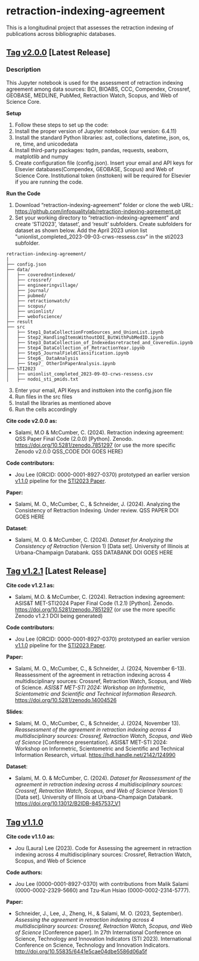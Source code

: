# retraction-indexing-agreement

This is a longitudinal project that assesses the retraction indexing of publications across bibliographic databases.

## [Tag v2.0.0](https://github.com/infoqualitylab/retraction-indexing-agreement/tree/v2.0.0) [Latest Release] 

### Description
This Jupyter notebook is used for the assessment of retraction indexing agreement among data sources: BCI, BIOABS, CCC, Compendex, Crossref, GEOBASE, MEDLINE, PubMed, Retraction Watch, Scopus, and Web of Science Core. 

**Setup**
1. Follow these steps to set up the code:
2. Install the proper version of Jupyter notebook (our version: 6.4.11)
3. Install the standard Python libraries: ast, collections, datetime, json, os, re, time, and unicodedata 
4. Install third-party packages: tqdm, pandas, requests, seaborn, matplotlib and numpy
5. Create configuration file (config.json). Insert your email and API keys for Elsevier databases(Compendex, GEOBASE, Scopus) and Web of Science Core. Institutional token (insttoken) will be required for Elsevier if you are running the code.

**Run the Code**
1. Download “retraction-indexing-agreement” folder or clone the web URL: https://github.com/infoqualitylab/retraction-indexing-agreement.git
2. Set your working directory to  “retraction-indexing-agreement” and create ‘STI2023’, ‘dataset’, and ‘result’ subfolders. Create subfolders for dataset as shown below. Add the April 2023 union list "unionlist_completed_2023-09-03-crws-ressess.csv" in the sti2023 subfolder.

```
retraction-indexing-agreement/
|
├── config.json
├── data/
│   ├── coverednotindexed/
│   ├── crossref/
│   ├── engineeringvillage/ 
│   ├── journal/ 
│   ├── pubmed/
│   ├── retractionwatch/
│   ├── scopus/
│   ├── unionlist/
│   ├── webofscience/
├── result
├── src
│   ├── Step1_DataCollectionFromSources_and_UnionList.ipynb
│   ├── Step2_HandlingItemsWithoutDOI_ButWithPubMedID.ipynb 
│   ├── Step3_DataCollection_of_Indexedasretracted_and_Coveredin.ipynb
│   ├── Step4_DataCollection_of_RetractionYear.ipynb
│   ├── Step5_JournalFieldClassification.ipynb
│   ├── Step6_ DataAnalysis
│   ├── Step7_ OtherInPaperAnalysis.ipynb
├── STI2023
│   ├── unionlist_completed_2023-09-03-crws-ressess.csv
│   ├── nodoi_sti_pmids.txt

```

3. Enter your email, API Keys and insttoken into the config.json file
4. Run files in the src files
5. Install the libraries as mentioned above
6. Run the cells accordingly 

**Cite code v2.0.0 as:**
- Salami, M.O & McCumber, C. (2024). Retraction indexing agreement: QSS Paper Final Code (2.0.0) [Python]. Zenodo. https://doi.org/10.5281/zenodo.7851297 (or use the more specific Zenodo v2.0.0 QSS_CODE DOI GOES HERE)

 **Code contributors:**
 - Jou Lee (ORCID: 0000-0001-8927-0370) prototyped an earlier version [v1.1.0](https://github.com/infoqualitylab/retraction-indexing-agreement/tree/v1.1.0) pipeline for the [STI2023 Paper](https://doi.org/10.55835/6441e5cae04dbe5586d06a5f).

**Paper:**
- Salami, M. O., McCumber, C., & Schneider, J. (2024). Analyzing the Consistency of Retraction Indexing. Under review. QSS PAPER DOI GOES HERE 

**Dataset**:
- Salami, M. O. & McCumber, C. (2024). _Dataset for Analyzing the Consistency of Retraction_ (Version 1) [Data set]. University of Illinois at Urbana-Champaign Databank. QSS DATABANK DOI GOES HERE

## [Tag v1.2.1](https://github.com/infoqualitylab/retraction-indexing-agreement/tree/v1.2.1) [Latest Release] 
**Cite code v1.2.1 as:**
- Salami, M.O. & McCumber, C. (2024). Retraction indexing agreement: ASIS&T MET-STI2024 Paper Final Code (1.2.1) [Python]. Zenodo. https://doi.org/10.5281/zenodo.7851297 (or use the more specific Zenodo v1.2.1 DOI being generated)

 **Code contributors:**
 - Jou Lee (ORCID: 0000-0001-8927-0370) prototyped an earlier version [v1.1.0](https://github.com/infoqualitylab/retraction-indexing-agreement/tree/v1.1.0) pipeline for the [STI2023 Paper](https://doi.org/10.55835/6441e5cae04dbe5586d06a5f).


**Paper:**
- Salami, M. O., McCumber, C., & Schneider, J. (2024, November 6-13). Reassessment of the agreement in retraction indexing across 4 multidisciplinary sources: Crossref, Retraction Watch, Scopus, and Web of Science. _ASIS&T MET-STI 2024: Workshop on Informetric, Scientometric and Scientific and Technical Information Research_. https://doi.org/10.5281/zenodo.14004526 

**Slides**:
- Salami, M. O., McCumber, C., & Schneider, J. (2024, November 13). _Reassessment of the agreement in retraction indexing across 4 multidisciplinary sources: Crossref, Retraction Watch, Scopus, and Web of Science_ [Conference presentation]. ASIS&T MET-STI 2024: Workshop on Informetric, Scientometric and Scientific and Technical Information Research, virtual. https://hdl.handle.net/2142/124990 

**Dataset**:
- Salami, M. O. & McCumber, C. (2024). _Dataset for Reassessment of the agreement in retraction indexing across 4 multidisciplinary sources: Crossref, Retraction Watch, Scopus, and Web of Science_ (Version 1) [Data set]. University of Illinois at Urbana-Champaign Databank. https://doi.org/10.13012/B2IDB-8457537_V1




## [Tag v1.1.0](https://github.com/infoqualitylab/retraction-indexing-agreement/tree/v1.1.0)
**Cite code v1.1.0 as:** <br>
- Jou (Laura) Lee (2023). Code for Assessing the agreement in retraction indexing across 4 multidisciplinary sources: Crossref, Retraction Watch, Scopus, and Web of Science <br>

 **Code authors:**
 - Jou Lee (0000-0001-8927-0370) with contributions from Malik Salami (0000-0002-2329-5660) and Tzu-Kun Hsiao (0000-0002-2314-5777).<br>

**Paper:**
- Schneider, J., Lee, J., Zheng, H., & Salami, M. O. (2023, September). _Assessing the agreement in retraction indexing across 4 multidisciplinary sources: Crossref, Retraction Watch, Scopus, and Web of Science_ [Conference paper]. In 27th International Conference on Science, Technology and Innovation Indicators (STI 2023). International Conference on Science, Technology and Innovation Indicators. http://doi.org/10.55835/6441e5cae04dbe5586d06a5f
